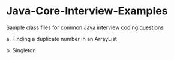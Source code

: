 # Java-Core-Interview-Examples
Sample class files for common Java interview coding questions

a. Finding a duplicate number in an ArrayList

b. Singleton
